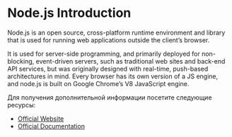 # Node.js Introduction

Node.js is an open source, cross-platform runtime environment and library that is used for running web applications outside the client’s browser.

It is used for server-side programming, and primarily deployed for non-blocking, event-driven servers, such as traditional web sites and back-end API services, but was originally designed with real-time, push-based architectures in mind. Every browser has its own version of a JS engine, and node.js is built on Google Chrome’s V8 JavaScript engine.

Для получения дополнительной информации посетите следующие ресурсы:

- [Official Website](https://nodejs.org/en/)
- [Official Documentation](https://nodejs.org/en/docs/)
